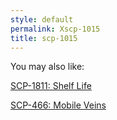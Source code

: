 ```yaml
---
style: default
permalink: Xscp-1015
title: scp-1015
---
```

You may also like:

[SCP-1811: Shelf Life](http://scp-wiki.net/scp-1811)

[SCP-466: Mobile Veins](http://scp-wiki.net/scp-466)
